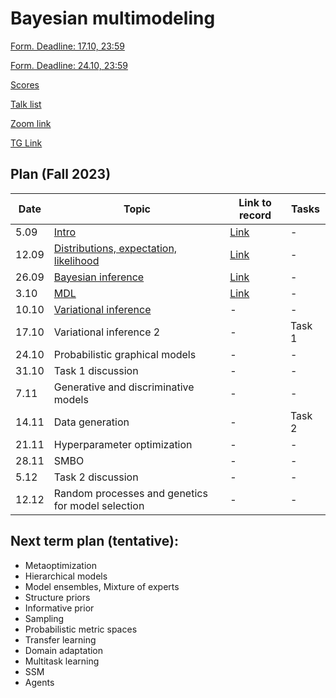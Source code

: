 # Bayesian multimodeling

[Form. Deadline: 17.10, 23:59](https://docs.google.com/forms/d/e/1FAIpQLSelEOldIXYRx8QP74M0UNMql8z-hvRTeoHH8-dyXN9luaPPPQ/viewform?usp=sf_link)

[Form. Deadline: 24.10, 23:59](https://docs.google.com/forms/d/e/1FAIpQLSeRv7KswtFxOicu2j2vae8CWNqf7QpfxHzr2JVtXwrNOKhU6A/viewform?usp=sf_link)


[Scores](eval.md)

[Talk list](talks.md)

[Zoom link](https://m1p.org/go_zoom2)

[TG Link](https://t.me/+YBDnIqjIZVNjMDQy)

## Plan (Fall 2023)
|Date|Topic|Link to record|Tasks|
| --- | --- | --- | --- |
| 5.09 |  [Intro](slides/slides_0_intro.pdf) | [Link](https://www.youtube.com/watch?v=DJ4QJih3baQ&list=PLk4h7dmY2eYHBhMFKmuAwtkI2xMKGwTrU&index=1) | - |
| 12.09 | [Distributions, expectation, likelihood](slides/slides_1_distributions.pdf) | [Link](https://www.youtube.com/watch?v=JjY9M-Oy2-o&list=PLk4h7dmY2eYHBhMFKmuAwtkI2xMKGwTrU&index=2) | - |
| 26.09 |  [Bayesian inference](slides/slides_2_inference.pdf)  | [Link](https://www.youtube.com/watch?v=ExJlBwRwUfk&list=PLk4h7dmY2eYHBhMFKmuAwtkI2xMKGwTrU&index=3) | - |
| 3.10 | [MDL](slides/slides_3_mdl.pdf)  | [Link](https://www.youtube.com/watch?v=OCbuMRgvr0E&t=3s) | - |
| 10.10 | [Variational inference](slides/slides_4_var1.pdf)  | - | - | 
| 17.10 |  Variational inference 2  | - | Task 1 |
| 24.10 |   Probabilistic graphical models  | - | - |
| 31.10 |  Task 1 discussion | - | - |
| 7.11 | Generative and discriminative models | - | - |
| 14.11 | Data generation  | - | Task 2 |
| 21.11 |  Hyperparameter optimization | - | - |
| 28.11 | SMBO | - | - |
| 5.12 | Task 2 discussion | - | - |
| 12.12 | Random processes and genetics for model selection  | - | -|

## Next term plan (tentative):
* Metaoptimization
* Hierarchical models
* Model ensembles, Mixture of experts
* Structure priors
* Informative prior
* Sampling
* Probabilistic metric spaces
* Transfer learning
* Domain adaptation
* Multitask learning
* SSM
* Agents
